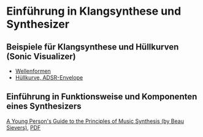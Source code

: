 # Einführung in Klangsynthese und Synthesizer

## Beispiele für Klangsynthese und Hüllkurven (Sonic Visualizer)

* [Wellenformen](https://github.com/mbutz/sonicpi-leuphana-ws1617/tree/master/session-02/sonic-visualizer/wave-forms)
* [Hüllkurve, ADSR-Envelope](https://github.com/mbutz/sonicpi-leuphana-ws1617/tree/master/session-02/sonic-visualizer/adsr)

## Einführung in Funktionsweise und Komponenten eines Synthesizers

[A Young Person's Guide to the Principles of Music Synthesis (by Beau Sievers)](http://beausievers.com/synth/synthbasics/), [PDF](https://github.com/mbutz/sonicpi-leuphana-ws1617/blob/master/session-02/Synthesis-Basics.pdf)


